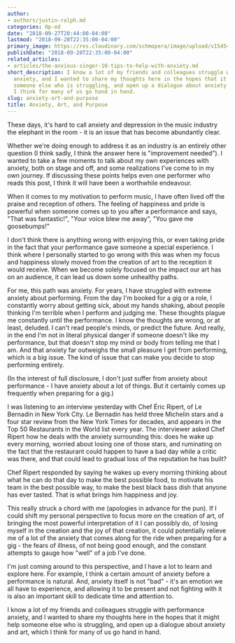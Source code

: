 ```yaml
---
author:
- authors/justin-ralph.md
categories: Op-ed
date: "2018-09-27T20:44:00-04:00"
lastmod: "2018-09-28T22:35:00-04:00"
primary_image: https://res.cloudinary.com/schmopera/image/upload/v1545409169/media/webhook-uploads/1538096523038/stress.jpg.jpg
publishDate: "2018-09-28T22:35:00-04:00"
related_articles:
- articles/the-anxious-singer-10-tips-to-help-with-anxiety.md
short_description: I know a lot of my friends and colleagues struggle with performance
  anxiety, and I wanted to share my thoughts here in the hopes that it might help
  someone else who is struggling, and open up a dialogue about anxiety and art, which
  I think for many of us go hand in hand.
slug: anxiety-art-and-purpose
title: Anxiety, Art, and Purpose
---
```


These days, it's hard to call anxiety and depression in the music industry the elephant in the room - it is an issue that has become abundantly clear. 

Whether we're doing enough to address it as an industry is an entirely other question (I think sadly, I think the answer here is "improvement needed"). I wanted to take a few moments to talk about my own experiences with anxiety, both on stage and off, and some realizations I've come to in my own journey. If discussing these points helps even one performer who reads this post, I think it will have been a worthwhile endeavour. 

When it comes to my motivation to perform music, I have often lived off the praise and reception of others. The feeling of happiness and pride is powerful when someone comes up to you after a performance and says, "That was fantastic!", "Your voice blew me away", "You gave me goosebumps!"

I don't think there is anything wrong with enjoying this, or even taking pride in the fact that your performance gave someone a special experience. I think where I personally started to go wrong with this was when my focus and happiness slowly moved from the creation of art to the reception it would receive. When we become solely focused on the impact our art has on an audience, it can lead us down some unhealthy paths. 

For me, this path was anxiety. For years, I have struggled with extreme anxiety about performing. From the day I'm booked for a gig or a role, I constantly worry about getting sick, about my hands shaking, about people thinking I'm terrible when I perform and judging me. These thoughts plague me constantly until the performance. I know the thoughts are wrong, or at least, deluded. I can't read people's minds, or predict the future. And really, in the end I'm not in literal physical danger if someone doesn't like my performance, but that doesn't stop my mind or body from telling me that I am. And that anxiety far outweighs the small pleasure I get from performing, which is a big issue. The kind of issue that can make you decide to stop performing entirely. 

(In the interest of full disclosure, I don't just suffer from anxiety about performance - I have anxiety about a lot of things. But it certainly comes up frequently when preparing for a gig.)

I was listening to an interview yesterday with Chef Éric Ripert, of Le Bernadin in New York City. Le Bernadin has held three Michelin stars and a four star review from the New York Times for decades, and appears in the Top 50 Restaurants in the World list every year. The interviewer asked Chef Ripert how he deals with the anxiety surrounding this: does he wake up every morning, worried about losing one of those stars, and ruminating on the fact that the restaurant could happen to have a bad day while a critic was there, and that could lead to gradual loss of the reputation he has built? 

Chef Ripert responded by saying he wakes up every morning thinking about what he can do that day to make the best possible food, to motivate his team in the best possible way, to make the best black bass dish that anyone has ever tasted. That is what brings him happiness and joy. 

This really struck a chord with me (apologies in advance for the pun). If I could shift my personal perspective to focus more on the creation of art, of bringing the most powerful interpretation of it I can possibly do, of losing myself in the creation and the joy of that creation, it could potentially relieve me of a lot of the anxiety that comes along for the ride when preparing for a gig - the fears of illness, of not being good enough, and the constant attempts to gauge how "well" of a job I've done. 

I'm just coming around to this perspective, and I have a lot to learn and explore here. For example, I think a certain amount of anxiety before a performance is natural. And, anxiety itself is not "bad" - it's an emotion we all have to experience, and allowing it to be present and not fighting with it is also an important skill to dedicate time and attention to. 

I know a lot of my friends and colleagues struggle with performance anxiety, and I wanted to share my thoughts here in the hopes that it might help someone else who is struggling, and open up a dialogue about anxiety and art, which I think for many of us go hand in hand.
